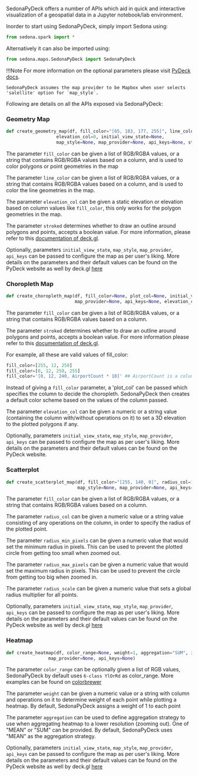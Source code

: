 <!--
 Licensed to the Apache Software Foundation (ASF) under one
 or more contributor license agreements.  See the NOTICE file
 distributed with this work for additional information
 regarding copyright ownership.  The ASF licenses this file
 to you under the Apache License, Version 2.0 (the
 "License"); you may not use this file except in compliance
 with the License.  You may obtain a copy of the License at

   http://www.apache.org/licenses/LICENSE-2.0

 Unless required by applicable law or agreed to in writing,
 software distributed under the License is distributed on an
 "AS IS" BASIS, WITHOUT WARRANTIES OR CONDITIONS OF ANY
 KIND, either express or implied.  See the License for the
 specific language governing permissions and limitations
 under the License.
 -->

SedonaPyDeck offers a number of APIs which aid in quick and interactive visualization of a geospatial data in a Jupyter notebook/lab environment.

Inorder to start using SedonaPyDeck, simply import Sedona using:

```python
from sedona.spark import *
```

Alternatively it can also be imported using:

```python
from sedona.maps.SedonaPyDeck import SedonaPyDeck
```

!!!Note
    For more information on the optional parameters please visit [PyDeck docs](https://deckgl.readthedocs.io/en/latest/deck.html).

    SedonaPyDeck assumes the map provider to be Mapbox when user selects 'salellite' option for `map_style`.

Following are details on all the APIs exposed via SedonaPyDeck:

### **Geometry Map**

```python
def create_geometry_map(df, fill_color="[85, 183, 177, 255]", line_color="[85, 183, 177, 255]",
                   elevation_col=0, initial_view_state=None,
                   map_style=None, map_provider=None, api_keys=None, stroked=True):
```

The parameter `fill_color` can be given a list of RGB/RGBA values, or a string that contains RGB/RGBA values based on a column, and is used to color polygons or point geometries in the map

The parameter `line_color` can be given a list of RGB/RGBA values, or a string that contains RGB/RGBA values based on a column, and is used to color the line geometries in the map.

The parameter `elevation_col` can be given a static elevation or elevation based on column values like `fill_color`, this only works for the polygon geometries in the map.

The parameter `stroked` determines whether to draw an outline around polygons and points, accepts a boolean value. For more information, please refer to this [documentation of deck.gl](https://deck.gl/docs/api-reference/layers/geojson-layer#:~:text=%27circle%27.-,stroked,-(boolean%2C%20optional)).

Optionally, parameters `initial_view_state`, `map_style`, `map_provider`, `api_keys` can be passed to configure the map as per user's liking.
More details on the parameters and their default values can be found on the PyDeck website as well by deck.gl [here](https://github.com/visgl/deck.gl/blob/8.9-release/docs/api-reference/layers/geojson-layer.md)

### **Choropleth Map**

```python
def create_choropleth_map(df, fill_color=None, plot_col=None, initial_view_state=None, map_style=None,
						  map_provider=None, api_keys=None, elevation_col=0, stroked=True)
```

The parameter `fill_color` can be given a list of RGB/RGBA values, or a string that contains RGB/RGBA values based on a column.

The parameter `stroked` determines whether to draw an outline around polygons and points, accepts a boolean value. For more information please refer to this [documentation of deck.gl](https://deck.gl/docs/api-reference/layers/geojson-layer#:~:text=%27circle%27.-,stroked,-(boolean%2C%20optional)).

For example, all these are valid values of fill_color:

```python
fill_color=[255, 12, 250]
fill_color=[0, 12, 250, 255]
fill_color='[0, 12, 240, AirportCount * 10]' ## AirportCount is a column in the passed df
```

Instead of giving a `fill_color` parameter, a 'plot_col' can be passed which specifies the column to decide the choropleth.
SedonaPyDeck then creates a default color scheme based on the values of the column passed.

The parameter `elevation_col` can be given a numeric or a string value (containing the column with/without operations on it) to set a 3D elevation to the plotted polygons if any.

Optionally, parameters `initial_view_state`, `map_style`, `map_provider`, `api_keys` can be passed to configure the map as per user's liking.
More details on the parameters and their default values can be found on the PyDeck website.

### **Scatterplot**

```python
def create_scatterplot_map(df, fill_color="[255, 140, 0]", radius_col=1, radius_min_pixels = 1, radius_max_pixels = 10, radius_scale=1, initial_view_state=None,
                           map_style=None, map_provider=None, api_keys=None)
```

The parameter `fill_color` can be given a list of RGB/RGBA values, or a string that contains RGB/RGBA values based on a column.

The parameter `radius_col` can be given a numeric value or a string value consisting of any operations on the column, in order to specify the radius of the plotted point.

The parameter `radius_min_pixels` can be given a numeric value that would set the minimum radius in pixels. This can be used to prevent the plotted circle from getting too small when zoomed out.

The parameter `radius_max_pixels` can be given a numeric value that would set the maximum radius in pixels. This can be used to prevent the circle from getting too big when zoomed in.

The parameter `radius_scale` can be given a numeric value that sets a global radius multiplier for all points.

Optionally, parameters `initial_view_state`, `map_style`, `map_provider`, `api_keys` can be passed to configure the map as per user's liking.
More details on the parameters and their default values can be found on the PyDeck website as well by deck.gl [here](https://github.com/visgl/deck.gl/blob/8.9-release/docs/api-reference/layers/scatterplot-layer.md)

### **Heatmap**

```python
def create_heatmap(df, color_range=None, weight=1, aggregation="SUM", initial_view_state=None, map_style=None,
                map_provider=None, api_keys=None)
```

The parameter `color_range` can be optionally given a list of RGB values, SedonaPyDeck by default uses `6-class YlOrRd` as color_range.
More examples can be found on [colorbrewer](https://colorbrewer2.org/#type=sequential&scheme=YlOrRd&n=6)

The parameter `weight` can be given a numeric value or a string with column and operations on it to determine weight of each point while plotting a heatmap.
By default, SedonaPyDeck assigns a weight of 1 to each point

The parameter `aggregation` can be used to define aggregation strategy to use when aggregating heatmap to a lower resolution (zooming out).
One of "MEAN" or "SUM" can be provided. By default, SedonaPyDeck uses "MEAN" as the aggregation strategy.

Optionally, parameters `initial_view_state`, `map_style`, `map_provider`, `api_keys` can be passed to configure the map as per user's liking.
More details on the parameters and their default values can be found on the PyDeck website as well by deck.gl [here](https://github.com/visgl/deck.gl/blob/8.9-release/docs/api-reference/aggregation-layers/heatmap-layer.md)
